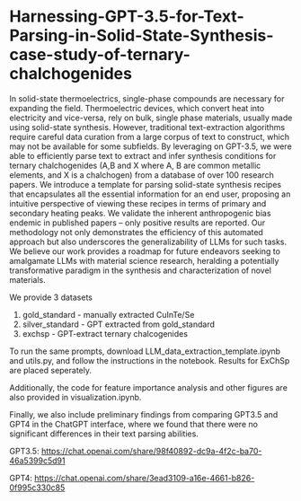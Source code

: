 # Harnessing-GPT-3.5-for-Text-Parsing-in-Solid-State-Synthesis-case-study-of-ternary-chalchogenides

In solid-state thermoelectrics, single-phase compounds are necessary for expanding the field. Thermoelectric devices, which convert heat into electricity and vice-versa, rely on bulk, single phase materials, usually made using solid-state synthesis. However, traditional text-extraction algorithms require careful data curation from a large corpus of text to construct, which may not be available for some subfields. By leveraging on GPT-3.5, we were able to efficiently parse text to extract and infer synthesis conditions for ternary chalchogenides (A,B and X where A, B are common metallic elements, and X is a chalchogen)  from a database of over 100 research papers. We introduce a template for parsing solid-state synthesis recipes that encapsulates all the essential information for an end user, proposing an intuitive perspective of viewing these recipes in terms of primary and secondary heating peaks. We validate the inherent anthropogenic bias endemic in published papers – only positive results are reported. Our methodology not only demonstrates the efficiency of this automated approach but also underscores the generalizability of LLMs for such tasks. We believe our work provides a roadmap for future endeavors seeking to amalgamate LLMs with material science research, heralding a potentially transformative paradigm in the synthesis and characterization of novel materials.

We provide 3 datasets
1. gold_standard - manually extracted CuInTe/Se
2. silver_standard - GPT extracted from gold_standard
3. exchsp - GPT-extract ternary chalcogenides

To run the same prompts, download LLM_data_extraction_template.ipynb and utils.py, and follow the instructions in the notebook.
Results for ExChSp are placed seperately.

Additionally, the code for feature importance analysis and other figures are also provided in visualization.ipynb.

Finally, we also include preliminary findings from comparing GPT3.5 and GPT4 in the ChatGPT interface, where we found that there were no significant differences in their text parsing abilities.

GPT3.5: https://chat.openai.com/share/98f40892-dc9a-4f2c-ba70-46a5399c5d91

GPT4: https://chat.openai.com/share/3ead3109-a16e-4661-b826-0f995c330c85
